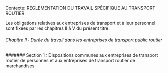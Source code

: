 Contexte: RÉGLEMENTATION DU TRAVAIL SPÉCIFIQUE AU TRANSPORT ROUTIER

Les obligations relatives aux entreprises de transport et à leur personnel sont fixées par les chapitres II à V du présent titre.

###### Chapitre II : Durée du travail dans les entreprises de transport public routier

####### Section 1 : Dispositions communes aux entreprises de transport routier de personnes et aux entreprises de transport routier de marchandises